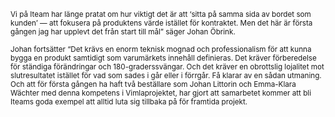 <small>Vi på Iteam har länge pratat om hur viktigt det är att ‘sitta på samma sida av bordet som kunden’ — att fokusera på produktens värde istället för kontraktet. Men det här är första gången jag har upplevt det från start till mål” säger Johan Öbrink.<br/><br/>
Johan fortsätter “Det krävs en enorm teknisk mognad och professionalism för att kunna bygga en produkt samtidigt som varumärkets innehåll definieras. Det kräver förberedelse för ständiga förändringar och 180-graderssvängar. Och det kräver en obrottslig lojalitet mot slutresultatet istället för vad som sades i går eller i förrgår. Få klarar av en sådan utmaning. Och att för första gången ha haft två beställare som Johan Littorin och Emma-Klara Wächter med denna kompetens i Vimlaprojektet, har gjort att samarbetet kommer att bli Iteams goda exempel att alltid luta sig tillbaka på för framtida projekt.</small>
